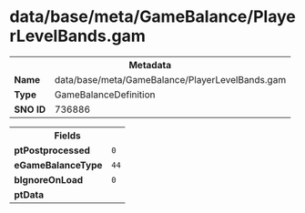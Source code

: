 <h1>data/base/meta/GameBalance/PlayerLevelBands.gam</h1><table><tr><th colspan="100%">Metadata</th></tr><tr><td><b>Name</b></td><td>data/base/meta/GameBalance/PlayerLevelBands.gam</td></tr><tr><td><b>Type</b></td><td>GameBalanceDefinition</td></tr><tr><td><b>SNO ID</b></td><td>736886</td></tr></table>

<table><tr><th colspan="100%">Fields</th></tr><tr><td><b>ptPostprocessed</b></td><td><code>0</code></td></tr><tr><td><b>eGameBalanceType</b></td><td><code>44</code></td></tr><tr><td><b>bIgnoreOnLoad</b></td><td><code>0</code></td></tr><tr><td><b>ptData</b></td><td></td></tr></table>

